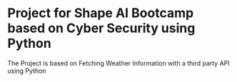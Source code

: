 # Project for Shape AI Bootcamp based on Cyber Security using Python
The Project is based on Fetching Weather Information with a third party API using Python 
